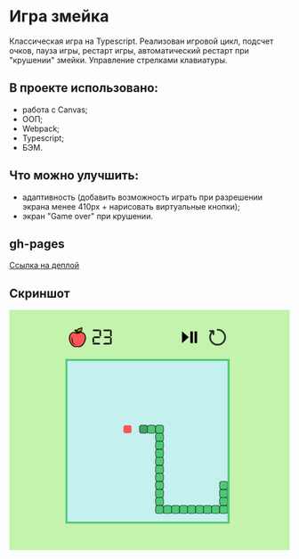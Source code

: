 # Игра змейка

Классическая игра на Typescript. Реализован игровой цикл, подсчет очков, пауза игры, рестарт игры, автоматический рестарт при "крушении" змейки.
Управление стрелками клавиатуры.

## В проекте использовано:

* работа с Canvas;
* ООП;
* Webpack;
* Typescript;
* БЭМ.

## Что можно улучшить:

* адаптивность (добавить возможность играть при разрешении экрана менее 410px + нарисовать виртуальные кнопки);
* экран "Game over" при крушении.

## gh-pages

[Ссылка на деплой](https://elenaliubimova.github.io/snake-game)

## Скриншот

![Иллюстрация к проекту](https://github.com/elenaLiubimova/snake-game/raw/main/src/images/screenshot.png)